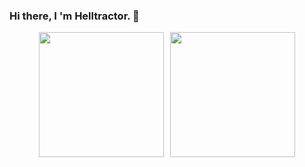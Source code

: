 ### Hi there, I 'm Helltractor. 👋
<div style="display: flex; justify-content: center; align-items: center; gap: 10px;">
  <a href="#">
    <img height="200" align="center" src="https://github-readme-stats.vercel.app/api?username=Helltractor&count_private=true&show_icons=true&icon_color=0366d6" />
  </a>
  <a href="#">
    <img height="200" align="center" src="https://github-readme-stats.vercel.app/api/top-langs/?username=Helltractor&layout=compact&langs_count=8&card_width=320" />
  </a>
</div>
